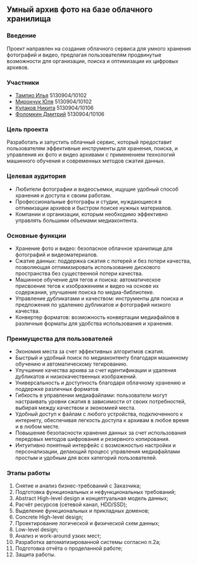 ## Умный архив фото на базе облачного хранилища
### Введение
Проект направлен на создание облачного сервиса для умного хранения фотографий и видео, предлагая пользователям продвинутые возможности для организации, поиска и оптимизации их цифровых архивов.
### Участники
- [Тампио Илья](https://github.com/Quakumei) 5130904/10102
- [Мирончук Юля](https://github.com/nanatic) 5130904/10102
- [Кулаков Никита](https://github.com/Fascinat0r) 5130904/10106
- [Фоломкин Дмитрий](https://github.com/Doutyn) 5130904/10106
### Цель проекта
Разработать и запустить облачный сервис, который предоставит пользователям эффективные инструменты для хранения, поиска, и управления их фото и видео архивами с применением технологий машинного обучения и современных методов сжатия данных.
### Целевая аудитория
- Любители фотографии и видеосъемки, ищущие удобный способ хранения и доступа к своим работам.
- Профессиональные фотографы и студии, нуждающиеся в оптимизации архивов и быстром поиске нужных материалов.
- Компании и организации, которым необходимо эффективно управлять большими объемами медиаконтента.
### Основные функции
- Хранение фото и видео: безопасное облачное хранилище для фотографий и видеоматериалов.
- Сжатие данных: поддержка сжатия с потерей и без потери качества, позволяющая оптимизировать использование дискового пространства без существенной потери качества.
- Машинное обучение для тегов и поиска: автоматическое присвоение тегов к изображениям и видео на основе их содержания, улучшение поиска по медиа-библиотеке.
- Управление дубликатами и качеством: инструменты для поиска и предложения по удалению дубликатов и фотографий низкого качества.
- Конвертер форматов: возможность конвертации медиафайлов в различные форматы для удобства использования и хранения.
### Преимущества для пользователей
- Экономия места за счет эффективных алгоритмов сжатия.
- Быстрый и удобный поиск по медиаконтенту благодаря машинному обучению и автоматическому тегированию.
- Улучшение качества архива за счет идентификации и удаления дубликатов и низкокачественных изображений.
- Универсальность и доступность благодаря облачному хранению и поддержке различных форматов
- Гибкость в управлении медиафайлами: пользователи могут настраивать уровни сжатия в зависимости от своих потребностей, выбирая между качеством и экономией места.
- Удобный доступ к файлам с любого устройства, подключенного к интернету, обеспечивая легкость доступа к архивам в любое время и в любом месте.
- Повышение безопасности хранения данных за счет использования передовых методов шифрования и резервного копирования.
- Интуитивно понятный интерфейс с возможностью настройки и персонализации, делающий процесс управления медиафайлами простым и удобным для всех категорий пользователей.
### Этапы работы
1. Снятие и анализ бизнес-требований с Заказчика;
2. Подготовка функциональных и нефункциональных требований;
3. Abstract High-level design и концептуальная модель данных;
4. Расчёт ресурсов (сетевой канал, HDD/SSD);
5. Выделение функциональных и прикладных доменов;
6. Concrete High-level design;
7. Проектирование логической и физической схем данных;
8. Low-level design;
9. Анализ и work-around узких мест;
10. Разработка автоматизированной системы согласно п.2а;
11. Подготовка отчёта о проделанной работе;
12. Защита работы.